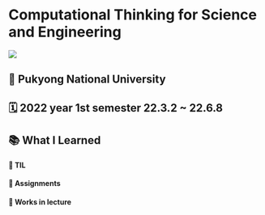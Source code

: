 # Computational Thinking for Science and Engineering 

<img src="https://img.shields.io/badge/Python-3776AB?style=for-the-badge&logo=Python&logoColor=white">

## 🏫 Pukyong National University 

## 🗓 2022 year 1st semester 22.3.2 ~ 22.6.8

## 📚 What I Learned

#### 📝 TIL

#### 📄 Assignments

#### 🔖 Works in lecture
